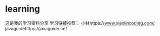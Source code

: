 # learning
这是我的学习资料分享
学习链接推荐：
  小林https://www.xiaolincoding.com/
  javaguidehttps://javaguide.cn/     
